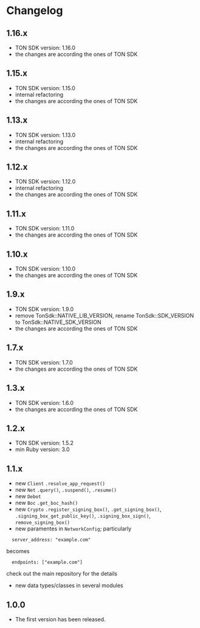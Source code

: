 # Changelog

1.16.x
-----
* TON SDK version: 1.16.0
* the changes are according the ones of TON SDK

1.15.x
-----
* TON SDK version: 1.15.0
* internal refactoring
* the changes are according the ones of TON SDK

1.13.x
-----
* TON SDK version: 1.13.0
* internal refactoring
* the changes are according the ones of TON SDK

1.12.x
-----
* TON SDK version: 1.12.0
* internal refactoring
* the changes are according the ones of TON SDK

1.11.x
-----
* TON SDK version: 1.11.0
* the changes are according the ones of TON SDK


1.10.x
-----
* TON SDK version: 1.10.0
* the changes are according the ones of TON SDK


1.9.x
-----
* TON SDK version: 1.9.0
* remove TonSdk::NATIVE_LIB_VERSION, rename TonSdk::SDK_VERSION to TonSdk::NATIVE_SDK_VERSION
* the changes are according the ones of TON SDK


1.7.x
-----
* TON SDK version: 1.7.0
* the changes are according the ones of TON SDK

1.3.x
-----
* TON SDK version: 1.6.0
* the changes are according the ones of TON SDK

1.2.x
-----
* TON SDK version: 1.5.2
* min Ruby version: 3.0


1.1.x
-----
* new `Client` `.resolve_app_request()`
* new `Net` `.query()`, `.suspend()`, `.resume()`
* new `Debot`
* new `Boc` `.get_boc_hash()`
* new `Crypto` `.register_signing_box()`, `.get_signing_box()`, `.signing_box_get_public_key()`,
`.signing_box_sign()`, `remove_signing_box()`
* new paramentes in `NetworkConfig`; particularly

```
  server_address: "example.com"
```

becomes

```
  endpoints: ["example.com"]
```

check out the main repository for the details

* new data types/classes in several modules


1.0.0
-----
* The first version has been released.